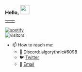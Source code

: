 ### Hello, <img src="https://i.imgur.com/pM7mpZd.gif" width="30px">

<table style="border:none;">
    <tr>
        <td>
                <img src="https://github-readme-stats.vercel.app/api?username=algo-ryth-nic&show_icons=true&theme=merko&count_private=true&hide_border=true" alt=""> 
        </td>
        <td>
                <img src="http://github-readme-streak-stats.herokuapp.com?user=algo-ryth-nic&theme=merko&hide_border=true&date_format=M%20j%5B%2C%20Y%5D&fire=DD2727" alt="">
        </td>
    </tr>
</table>

[![spotify](https://spotify-github-profile.vercel.app/api/view?uid=bn1xj7tj0ibazksyptvxrnm62&cover_image=true&theme=novatorem&bar_color_cover=true)](https://spotify-github-profile.vercel.app/api/view?uid=bn1xj7tj0ibazksyptvxrnm62&redirect=true)
<br>
![visitors](https://visitor-badge.laobi.icu/badge?page_id=algo-ryth-nic.algo-ryth-nic)

- 📫 How to reach me:
  - 💬 Discord: algorythnic#6098
  - 🐦 [Twitter](https://twitter.com/algorythnic)
  - 📧 [Email](mailto:praanjjal.agnihotri@gmail.com)

<!--
**algo-ryth-nic/algo-ryth-nic** is a ✨ _special_ ✨ repository because its `README.md` (this file) appears on your GitHub profile.

Here are some ideas to get you started:

- 🔭 I’m currently working on ...
- 🌱 I’m currently learning Hadoop,Clustering, Agile Development, Typescript
- 👯 I’m looking to collaborate on ...
- 🤔 I’m looking for help with ...
- 💬 Ask me about ...
- 📫 How to reach me: ...
- 😄 Pronouns: ...
- ⚡ Fun fact: ...
-->

